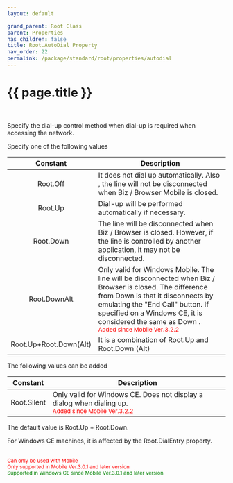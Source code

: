 ```yaml
---
layout: default

grand_parent: Root Class
parent: Properties
has_children: false
title: Root.AutoDial Property
nav_order: 22
permalink: /package/standard/root/properties/autodial
---
```

# {{ page.title }}
<br>

Specify the dial-up control method when dial-up is required when accessing the network.

 

Specify one of the following values

|        Constant        | Description                                                                                                                                                                                                                                                                   |
|:----------------------:|-------------------------------------------------------------------------------------------------------------------------------------------------------------------------------------------------------------------------------------------------------------------------------|
| Root.Off               | It does not dial up automatically. Also , the line will not be disconnected when Biz / Browser Mobile is closed.                                                                                                                                                              |
| Root.Up                | Dial-up will be performed automatically if necessary.                                                                                                                                                                                                                         |
| Root.Down              | The line will be disconnected when Biz / Browser is closed. However, if the line is controlled by another application, it may not be disconnected.                                                                                                                        |
| Root.DownAlt           | Only valid for Windows Mobile. The line will be disconnected when Biz / Browser is closed. The difference from Down is that it disconnects by emulating the "End Call" button. If specified on a Windows CE, it is considered the same as Down . <br><small><span style="color:red">Added since Mobile Ver.3.2.2</span><small> |
| Root.Up+Root.Down(Alt) | It is a combination of Root.Up and Root.Down (Alt)                                                                                                                                                                                                                            |

The following values can be added

|   Constant  | Description                                                                    |
|:-----------:|--------------------------------------------------------------------------------|
| Root.Silent | Only valid for Windows CE. Does not display a dialog when dialing up. <br><small><span style="color:red">Added since Mobile Ver.3.2.2</span><small>     |

The default value is Root.Up + Root.Down.

 

For Windows CE machines, it is affected by the Root.DialEntry property.

<br><small><span style="color:red">Can only be used with Mobile</span></small>
<br><small><span style="color:red">Only supported in Mobile Ver.3.0.1 and later version</span></small>
<br><small><span style="color:green">Supported in Windows CE since Mobile Ver.3.0.1 and later version</span></small>